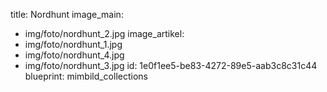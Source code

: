 title: Nordhunt
image_main:
  - img/foto/nordhunt_2.jpg
image_artikel:
  - img/foto/nordhunt_1.jpg
  - img/foto/nordhunt_4.jpg
  - img/foto/nordhunt_3.jpg
id: 1e0f1ee5-be83-4272-89e5-aab3c8c31c44
blueprint: mimbild_collections
